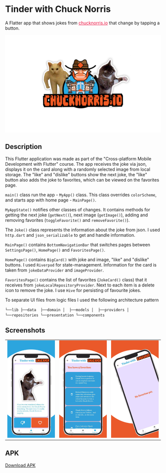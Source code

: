 # Tinder with Chuck Norris

A Flatter app that shows jokes from <a href="https://api.chucknorris.io/" target="_blank" style="color:#ED1543;">chucknorris.io</a> that change by tapping a button.

![Title (800 x 500 px)](https://github.com/Alyona-art/Tinder-with-Chuck-Norris-App/blob/main/screenshots/head.png)

## Description

This Flutter application was made as part of the "Cross-platform Mobile Development with Flutter" course. The app receives the joke via json, displays it on the card along with a randomly selected image from local storage. The "like" and "dislike" buttons show the next joke, the "like" button also adds the joke to favorites, which can be viewed on the favorites page.

``main()`` class run the app - ``MyApp()`` class. This class overrides ``colorScheme``, and starts app with home page -  ``MainPage()``.

``MyAppState()`` notifies other classes of changes. It contains methods for getting the next joke (``getNext()``), next image (``getImage()``), adding and removing favorites (``toggleFavorite()`` and ``removeFavorite()``).

The ``Joke()`` class represents the information about the joke from json. I used ``http.dart`` and ``json_serializable`` to get and handle information.

``MainPage()`` contains ``BottomNavigationBar`` that switches pages between ``SettingsPage()``, ``HomePage()`` and ``FavoritesPage()``. 

``HomePage()`` contains ``BigCard()`` with joke and image, "like" and "dislike" buttons. I used ``Riverpod`` for state-management. Information for the card is taken from ``jokeDataProvider`` and ``imageProvider``.

``FavoritesPage()`` contains the list of favorites (``JokeCard()`` class) that it receives from ``jokeLocalRepositoryProvider``. Next to each item is a delete icon to remove the joke. I use ``Hive`` for persisting of favourite jokes.

To separate UI files from logic files I used the following architecture pattern


``└──lib
   ├──data 
   ├──domain
   │  ├──models
   │  ├──providers
   │  └──repositories
   └──presentation
      └──components``
      

## Screenshots

<table width="100%">
  <tbody>
    <tr>
      <td width="1%"><img src="https://github.com/Alyona-art/Tinder-with-Chuck-Norris-App/blob/main/screenshots/2.png"/></td>
      <td width="1%"><img src="https://github.com/Alyona-art/Tinder-with-Chuck-Norris-App/blob/main/screenshots/3.png"/></td>
      <td width="1%"><img src="https://github.com/Alyona-art/Tinder-with-Chuck-Norris-App/blob/main/screenshots/5.png"/></td>
    </tr>
  </tbody>
</table>

## APK

<a href="https://drive.google.com/drive/folders/1SDB9YVoiZCUS-WUX3-SvLC-OygzMsANu?usp=sharing">Download APK</a>
